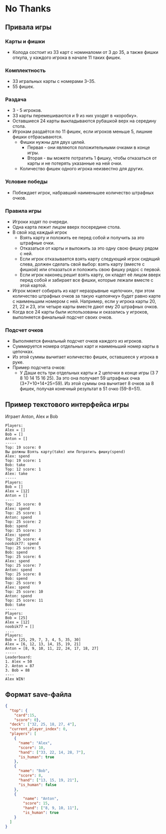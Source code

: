 # No Thanks

## Привала игры  

### Карты и фишки
* Колода состоит из 33 карт с номиналоми от 3 до 35, а также фишки откупа, у каждого игрока в начале 11 таких фишек.

### Комплектность
* 33 игральных карты с номерами 3–35.
* 55 фишек.

### Раздача
* 3 - 5 игроков.
* 33 карты перемешиваются и 9 из них уходят в «коробку».
* Оставшиеся 24 карты выкладываются рубашкой верх на середину стола. 
* Игрокам раздаётся по 11 фишек, если игроков меньше 5, лишние фишки отбрасываются.
  * Фишки нужны для двух целей.
    * Первая - они являются положительными очками в конце игры.
    * Вторая - вы можете потратить 1 фишку, чтобы отказаться от карты и не потерять указанные на ней очки.
  * Количество фишек одного игрока неизвестно для других.

### Условие победы
* Побеждает игрок, набравший наименьшее количество штрафных очков.

### Правила игры 
* Игроки ходят по очереди.
* Одна карта лежит лицом вверх посередине стола.
* В свой ход каждый игрок
   * Взять карту и положить ее перед собой и получить за это штрафные очки.
   * Отказаться от карты и выложить за это одну свою фишку рядом с ней.
   * Если игрок отказывается взять карту следующий игрок сидящий слева, должен сделать свой выбор: взять карту (вместе с фишкой) или отказаться и положить свою фишку рядос с первой.
   * Если игрок наконец решит взять карту, он кладет её лицом вверх перед собой и забирает все фишки, которые лежали вместе с этой картой.
* Игрок может собирать из карт неразрывные «цепочки», при этом количество штрафных очков за такую «цепоячку» будет равно карте с наименьшим номером с ней. Например, если у игрока карты 20, 21, 22 и 23, эти четыре карты вместе дают ему 20 штрафных очков.
* Когда все 24 карты были использованы и оказались у игроков, выполняется финальный подсчет своих очков.

### Подсчет очков
* Выполняется финальный подсчет очков каждого из игроков.
* Суммируется номера отдельных карт и наименьший номер карты в цепочках. 
* Из этой суммы  вычитает количество фишек, оставшееся у игрока в руке.
* Пример подсчета очков:
  * У Даши есть три отдельных карты и 2 цепочки в конце игры (3 7 8 10 14 15 16 25). За это она получает 59 штрафных очка (3+7+10+14+25=59). Из этой суммы она вычитает 8 очков за 8 фишек, получая конечный результат в 51 очко (59-8=51).

## Пример текстового интерфейса игры
Играет Anton, Alex и Bob
```
Players:
Alex = []
Bob = []
Anton = []
-----
Top: 19 score: 0
Вы должны Взять карту(take) или Потратить фишку(spend)
Alex: spend
Top: 19 score: 1
Bob: take
Top: 12 score: 1
Alex: take
-----
Players:
Bob = []
Alex = [12]
Anton = []
----
Top: 25 score: 0
Alex: spend
Top: 25 score: 1
Anton: spend
Top: 25 score: 2
Bob: spend
Top: 25 score: 3
Alex: spend
Top: 25 score: 4
noobik77: spend
Top: 25 score: 5
Bob: spend
Top: 25 score: 6
Alex: spend
Top: 25 score: 7
Anton: spend
Top: 25 score: 8
Bob: spend
Top: 25 score: 9
Alex: spend
Top: 25 score: 10
Anton: spend
Top: 25 score: 11
Bob: take
-----
Players:
Bob = [25]
Alex = [12]
noobik77 = []
....
Players:
Bob = [25, 29, 7, 3, 4, 5, 35, 30]
Alex = [6, 12, 13, 14, 15, 19, 21]
Anton = [8, 9, 10, 11, 22, 24, 17, 18, 27]
-----
Leaderboard:
1. Alex = 50
2. Anton = 87
3. Bob = 88
----
Alex WIN!
```
## Формат save-файла
```json
{
  "top": {
    "card":15,
    "score": 0},
  "deck": ["32, 25, 18, 27, 4"],
  "current_player_index": 0,
  "players": [
    {
      "name": "Alex",
      "score": 10,
      "hand": ["33, 22, 14, 28, 7"],
      "is_human": true
    },
    {
      "name": "Bob",
      "score": 8,
      "hand": ["13, 15, 19, 21"],
      "is_human": false
    },
    {
        "name": "Anton",
        "score": 15,
        "hand": ["8, 9, 10, 11"],
        "is_human": true
    }
  ]
}
```
